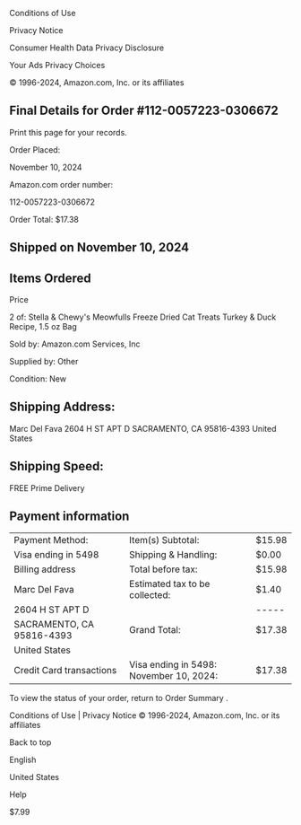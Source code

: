 <!-- image -->

Conditions of Use

Privacy Notice

Consumer Health Data Privacy Disclosure

Your Ads Privacy Choices

© 1996-2024, Amazon.com, Inc. or its affiliates

## Final Details for Order #112-0057223-0306672

Print this page for your records.

Order Placed:

November 10, 2024

Amazon.com order number:

112-0057223-0306672

Order Total: $17.38

## Shipped on November 10, 2024

## Items Ordered

Price

2 of: Stella & Chewy's Meowfulls Freeze Dried Cat Treats Turkey & Duck Recipe, 1.5 oz Bag

Sold by: Amazon.com Services, Inc

Supplied by: Other

Condition: New

## Shipping Address:

Marc Del Fava 2604 H ST APT D SACRAMENTO, CA 95816-4393 United States

## Shipping Speed:

FREE Prime Delivery

## Payment information

|                           |                                         |        |
|---------------------------|-----------------------------------------|--------|
| Payment Method:           | Item(s) Subtotal:                       | $15.98 |
| Visa  ending in 5498      | Shipping & Handling:                    | $0.00  |
| Billing address           | Total before tax:                       | $15.98 |
| Marc Del Fava             | Estimated tax to be collected:          | $1.40  |
| 2604 H ST APT D           |                                         | -----  |
| SACRAMENTO, CA 95816-4393 | Grand Total:                            | $17.38 |
| United States             |                                         |        |
| Credit Card transactions  | Visa ending in 5498: November 10, 2024: | $17.38 |

To view the status of your order, return to Order Summary .

Conditions of Use | Privacy Notice © 1996-2024, Amazon.com, Inc. or its affiliates

Back to top

English

United States

Help

$7.99